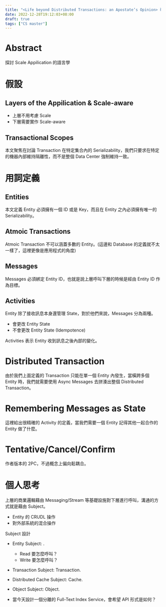```yaml
---
title: "<Life beyond Distributed Transactions: an Apostate’s Opinion> 碩論筆記"
date: 2022-12-28T19:12:03+08:00
draft: true
tags: ["CS master"]
---
```

# Abstract
探討 Scale Appilication 的語言學
# 假設
## Layers of the Appilication & Scale-aware
* 上層不用考慮 Scale
* 下層需要實作 Scale-aware

## Transactional Scopes
本文聚焦在討論 Transaction 在特定集合內的 Serializability，我們只要求在特定的機器內部維持隔離性，而不是整個 Data Center 強制維持一致。

# 用詞定義
## Entities
本文定義 Entity 必須擁有一個 ID 或是 Key，而且在 Entity 之內必須擁有唯一的 Serializability。

## Atmoic Transactions
Atmoic Transaction 不可以涵蓋多數的 Entity。(這邊和 Database 的定義就不太一樣了，這裡更像是應用程式的角度)

## Messages 
Messages 必須綁定 Entity ID，也就是說上層呼叫下層的時候是經由 Entity ID 作為目標。

## Activities
Entity 除了接收訊息本身還管理 State，對於他們來說，Messages 分為兩種。
* 會更改 Entity State
* 不會更改 Entity State (Idempotence)

Activities 表示 Entity 收到訊息之後內部的變化。

# Distributed Transaction
由於我們上面定義的 Transaction 只能在單一個 Entity 內發生，當橫跨多個 Entity 時，我們就需要使用 Async Messages 去拼湊出整個 Distributed Transaction。

# Remembering Messages as State
這裡給出很精確的 Activity 的定義，當我們需要一個 Entity 記得其他一起合作的 Entity 做了什麼。

# Tentative/Cancel/Confirm
作者版本的 2PC，不過概念上偏向鬆耦合。

# 個人思考
上層的商業邏輯藉由 Messaging/Stream 等基礎設施對下層進行呼叫，溝通的方式就是藉由 Subject。
* Entity 的 CRUDL 操作
* 對外部系統的混合操作

Subject 設計
* Entity Subject: <Entity>.<PK>
    * Read 要怎麼呼叫？
    * Write 要怎麼呼叫？
* Transaction Subject: Transaction.<ID>
* Distributed Cache Subject: Cache.<PK>
* Object Subject: Object.<PK>

* 當今天設計一個分離的 Full-Text Index Service，會希望 API 形式是如何？




